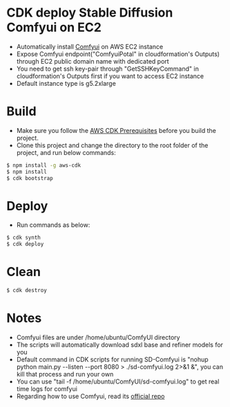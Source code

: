 # CDK deploy Stable Diffusion Comfyui on EC2   

* Automatically install [Comfyui](https://github.com/comfyanonymous/ComfyUI) on AWS EC2 instance  
* Expose Comfyui endpoint("ComfyuiPotal" in cloudformation's Outputs) through EC2 public domain name with dedicated port  
* You need to get ssh key-pair through "GetSSHKeyCommand" in cloudformation's Outputs first if you want to access EC2 instance
* Default instance type is g5.2xlarge  

# Build  
* Make sure you follow the [AWS CDK Prerequisites](https://docs.aws.amazon.com/cdk/latest/guide/work-with.html#work-with-prerequisites) before you build the project.
* Clone this project and change the directory to the root folder of the project, and run below commands:
```bash
$ npm install -g aws-cdk
$ npm install  
$ cdk bootstrap
```

# Deploy  
* Run commands as below:
```bash
$ cdk synth
$ cdk deploy
```

# Clean  
```bash
$ cdk destroy
```

# Notes  
* Comfyui files are under /home/ubuntu/ComfyUI directory  
* The scripts will automatically download sdxl base and refiner models for you  
* Default command in CDK scripts for running SD-Comfyui is "nohup python main.py --listen --port 8080 > ./sd-comfyui.log 2>&1 &", you can kill that process and run your own  
* You can use "tail -f /home/ubuntu/ComfyUI/sd-comfyui.log" to get real time logs for comfyui  
* Regarding how to use Comfyui, read its [official repo](https://github.com/comfyanonymous/ComfyUI)  
